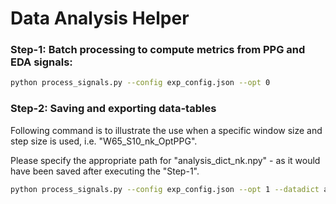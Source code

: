 # Data Analysis Helper

### Step-1: Batch processing to compute metrics from PPG and EDA signals:

``` bash
python process_signals.py --config exp_config.json --opt 0
```

### Step-2: Saving and exporting data-tables

Following command is to illustrate the use when a specific window size and step size is used, i.e. "W65_S10_nk_OptPPG".

Please specify the appropriate path for "analysis_dict_nk.npy" - as it would have been saved after executing the "Step-1".

``` bash
python process_signals.py --config exp_config.json --opt 1 --datadict analysis/W65_S10_nk_OptPPG/analysis_dict_nk.npy
```